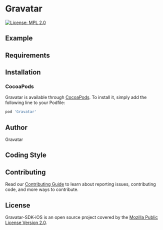 # Gravatar

[![License: MPL 2.0](https://img.shields.io/badge/License-MPL_2.0-brightgreen.svg)](https://opensource.org/licenses/MPL-2.0)

## Example

## Requirements

## Installation

### CocoaPods
Gravatar is available through [CocoaPods](https://cocoapods.org). To install
it, simply add the following line to your Podfile:

```ruby
pod 'Gravatar'
```

## Author

Gravatar

## Coding Style

## Contributing

Read our [Contributing Guide](CONTRIBUTING.md) to learn about reporting issues, contributing code, and more ways to contribute.

## License

Gravatar-SDK-iOS is an open source project covered by the [Mozilla Public License Version 2.0](LICENSE.md).
